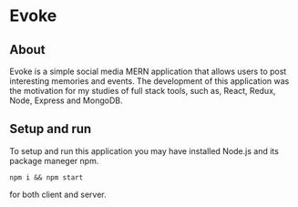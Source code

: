 # Evoke

## About
Evoke is a simple social media MERN application that allows users to post interesting memories and events. The development of this application was the motivation for my studies of full stack tools, such as, React, Redux, Node, Express and MongoDB.

## Setup and run
To setup and run this application you may have installed Node.js and its package maneger npm.

```npm i && npm start```

for both client and server.
